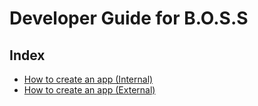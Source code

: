 # Developer Guide for B.O.S.S

## Index
- [How to create an app (Internal)](./Create-new-app.md)
- [How to create an app (External)](./External-apps-how-to.md)